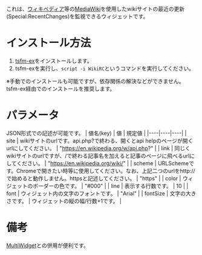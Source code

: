 これは、[ウィキペディア](https://ja.wikipedia.org)等の[MediaWiki](https://mediawiki.org)を使用したwikiサイトの最近の更新(Special:RecentChanges)を監視できるウィジェットです。

# インストール方法
1. [tsfm-ex](https://github.com/cy-1818/Scriptable_Scripts/tree/main/tsfm-ex)をインストールします。
2. tsfm-exを実行し、`script -i WikiRC`というコマンドを実行してください。

※手動でのインストールも可能ですが、依存関係の解決などができません。tsfm-ex経由でのインストールを推奨します。

# パラメータ
JSON形式での記述が可能です。
| 値名(key) | 値 | 規定値 |
|----|----|----|
| site | wikiサイトのurlです。api.php?で終わる、開くとapi helpのページが開くurlにしてください。 | "https://en.wikipedia.org/w/api.php?" |
| link | 同じくwikiサイトのurlですが、/で終わる記事名を加えると記事のページに飛べるurlにしてください。 | "https://en.wikipedia.org/wiki/" |
| scheme | URLSchemeです。Chromeで開きたい時等に使用してください。なお、上記二つのurlをhttp://で始めると動作しません。httpsと記述してください。 | "https" |
| color | ウィジェットのボーダーの色です。 | "#000" |
| line | 表示する行数です。 | 10 |
| font | ウィジェット内の文字のフォントです。 | "Arial" |
| fontSize | 文字の大きさです。 | ウィジェットの縦の幅/行数+1です。 |

# 備考
[MultiWidget](https://github.com/cy-1818/Scriptable_Scripts/tree/main/MultiWidget)との併用が便利です。
